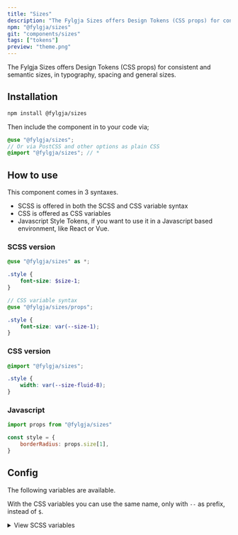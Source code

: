 ```yaml
---
title: "Sizes"
description: "The Fylgja Sizes offers Design Tokens (CSS props) for consistent and semantic sizes, in typography, spacing and general sizes."
npm: "@fylgja/sizes"
git: "components/sizes"
tags: ["tokens"]
preview: "theme.png"
---
```


The Fylgja Sizes offers Design Tokens (CSS props) for consistent and semantic sizes,
in typography, spacing and general sizes.

## Installation

```bash
npm install @fylgja/sizes
```

Then include the component in to your code via;

```scss
@use "@fylgja/sizes";
// Or via PostCSS and other options as plain CSS
@import "@fylgja/sizes"; // *
```

## How to use

This component comes in 3 syntaxes.

- SCSS is offered in both the SCSS and CSS variable syntax
- CSS is offered as CSS variables
- Javascript Style Tokens,
  if you want to use it in a Javascript based environment, like React or Vue.

### SCSS version

```scss
@use "@fylgja/sizes" as *;

.style {
    font-size: $size-1;
}

// CSS variable syntax
@use "@fylgja/sizes/props";

.style {
    font-size: var(--size-1);
}
```

### CSS version

```css
@import "@fylgja/sizes";

.style {
    width: var(--size-fluid-8);
}
```

### Javascript

```js
import props from "@fylgja/sizes"

const style = {
    borderRadius: props.size[1],
}
```

## Config

The following variables are available.

With the CSS variables you can use the same name, only with `--` as prefix,
instead of `$`.

<details class="faq-panel"><summary>View SCSS variables</summary>

```scss
$size-1: 0.25rem;
$size-2: 0.5rem;
$size-3: 0.625rem;
$size-4: 0.75rem;
$size-5: 0.875rem;
$size-6: 1rem;
$size-7: 1.25rem;
$size-8: 1.5rem;
$size-9: 1.75rem;
$size-10: 2rem;
$size-11: 2.25rem;
$size-12: 2.5rem;
$size-13: 2.75rem;
$size-14: 3rem;
$size-15: 4rem;
$size-16: 5rem;
$size-17: 7.5rem;
$size-19: 10rem;
$size-20: 15rem;
$size-21: 20rem;
$size-22: 30rem;

// Container sizes / Media Query sizes
$size-xxs: 240px;
$size-xs: 420px;
$size-sm: 640px;
$size-md: 768px;
$size-lg: 1024px;
$size-xl: 1440px;
$size-xxl: 2200px;

// Content & Heading sizes
$size-content-1: 25ch;
$size-content-2: 45ch;
$size-content-3: 65ch;

$size-heading-1: 22ch;
$size-heading-2: 28ch;
$size-heading-3: 36ch;
```

</details>
